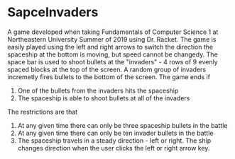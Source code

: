 # SapceInvaders
A game developed when taking Fundamentals of Computer Science 1 at Northeastern University Summer of 2019 using Dr. Racket.
The game is easily played using the left and right arrows to switch the direction the spaceship at the bottom is moving, but speed cannot be changedy. The space bar is used to shoot bullets at the "invaders" - 4 rows of 9 evenly spaced blocks at the top of the screen. A random group of invaders incremetly fires bullets to the bottom of the screen.
The game ends if 
1. One of the bullets from the invaders hits the spaceship
2. The spaceship is able to shoot bullets at all of the invaders

The restrictions are that
1. At any given time there can only be three spaceship bullets in the battle
2. At any given time there can only be ten invader bullets in the battle
3. The spaceship travels in a steady direction - left or right. The ship changes direction when the user clicks the left or right arrow key.
